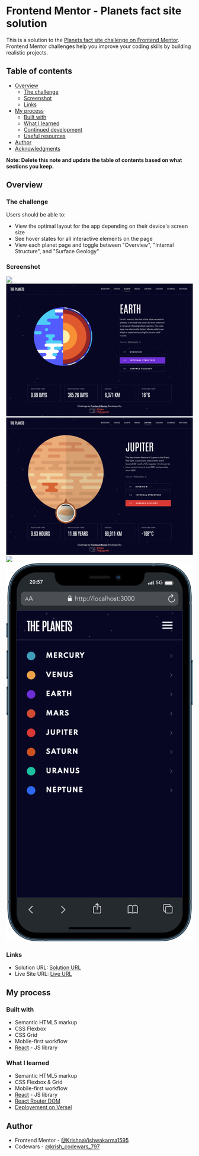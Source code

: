 # Frontend Mentor - Planets fact site solution

This is a solution to the [Planets fact site challenge on Frontend Mentor](https://www.frontendmentor.io/challenges/planets-fact-site-gazqN8w_f). Frontend Mentor challenges help you improve your coding skills by building realistic projects. 

## Table of contents

- [Overview](#overview)
  - [The challenge](#the-challenge)
  - [Screenshot](#screenshot)
  - [Links](#links)
- [My process](#my-process)
  - [Built with](#built-with)
  - [What I learned](#what-i-learned)
  - [Continued development](#continued-development)
  - [Useful resources](#useful-resources)
- [Author](#author)
- [Acknowledgments](#acknowledgments)

**Note: Delete this note and update the table of contents based on what sections you keep.**

## Overview

### The challenge

Users should be able to:

- View the optimal layout for the app depending on their device's screen size
- See hover states for all interactive elements on the page
- View each planet page and toggle between "Overview", "Internal Structure", and "Surface Geology"

### Screenshot

![](./screenshot-desktop.png)
![](./screenshot-desktop-1.png)
![](./screenshot-desktop-2.png)
![](./screenshot-mobile.png)
![](./mobile.png)

### Links

- Solution URL: [Solution URL](https://www.frontendmentor.io/solutions/responsive-planets-fact-site-using-react-js-yVYX92Ov1z)
- Live Site URL: [Live URL](https://frontend-mentor-react-krishnavishwakarma1595.vercel.app/planets-fact-site)

## My process

### Built with

- Semantic HTML5 markup
- CSS Flexbox
- CSS Grid
- Mobile-first workflow
- [React](https://reactjs.org/) - JS library

### What I learned

- Semantic HTML5 markup
- CSS Flexbox & Grid
- Mobile-first workflow
- [React](https://reactjs.org/) - JS library
- [React Router DOM](https://reactrouter.com/en/main)
- [Deployement on Versel](https://vercel.com/guides/deploying-react-with-vercel)

## Author

- Frontend Mentor - [@KrishnaVishwakarma1595](https://www.frontendmentor.io/profile/KrishnaVishwakarma1595)
- Codewars - [@krish_codewars_797](https://www.codewars.com/users/krish_codewars_797)